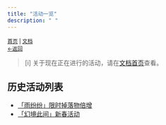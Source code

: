 ```yaml
---
title: "活动一览"
description: " "
---
```

<small id="old_menu"><a href="/Streack/">首页</a> | <a href="/Streack/doc/">文档</a></small><br><small><a href="/Streack/doc/">←返回</a></small><br>

> [i] 关于现在正在进行的活动，请在[文档首页](../)查看。

## 历史活动列表
* [「雨纷纷」限时掉落物倍增](./20250402)
* [「幻境此间」新春活动](./20250125)

<script src="https://rs.kdxiaoyi.top/res/scripts/js/sober@1.0.6.min.js"></script><script src="https://kdxiaoyi.top/Streack/page/js/pmd.js"></script><script src="https://rs.kdxiaoyi.top/res/scripts/js/pmd-reRender.min.js"></script>